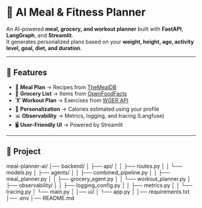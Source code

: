 # 🥗 AI Meal & Fitness Planner

An AI-powered **meal, grocery, and workout planner** built with **FastAPI**, **LangGraph**, and **Streamlit**.  
It generates personalized plans based on your **weight, height, age, activity level, goal, diet, and duration**.  

---

## 🚀 Features
- 🍴 **Meal Plan** → Recipes from [TheMealDB](https://www.themealdb.com)  
- 🛒 **Grocery List** → Items from [OpenFoodFacts](https://world.openfoodfacts.org)  
- 🏋️ **Workout Plan** → Exercises from [WGER API](https://wger.de/api/v2)  
- 🎯 **Personalization** → Calories estimated using your profile  
- 📊 **Observability** → Metrics, logging, and tracing (Langfuse)  
- 🖥️ **User-Friendly UI** → Powered by Streamlit  

---

## 📂 Project 
meal-planner-ai/
│── backend/
│ ├── api/
│ │ ├── routes.py
│ │ └── models.py
│ ├── agents/
│ │ ├── combined_pipeline.py
│ │ ├── meal_planner.py
│ │ ├── grocery_agent.py
│ │ └── workout_planner.py
│ ├── observability/
│ │ ├── logging_config.py
│ │ ├── metrics.py
│ │ └── tracing.py
│ └── main.py
│
│── ui/
│ └── app.py
│
│── requirements.txt
│── .env
│── README.md

